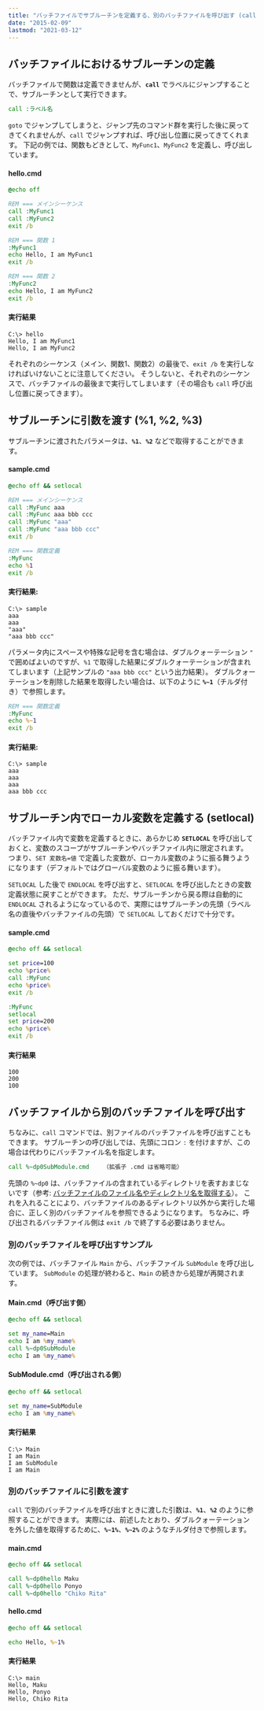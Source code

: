```yaml
---
title: "バッチファイルでサブルーチンを定義する、別のバッチファイルを呼び出す (call, setlocal)"
date: "2015-02-09"
lastmod: "2021-03-12"
---
```


バッチファイルにおけるサブルーチンの定義
----

バッチファイルで関数は定義できませんが、__`call`__ でラベルにジャンプすることで、サブルーチンとして実行できます。

```bat
call :ラベル名
```

`goto` でジャンプしてしまうと、ジャンプ先のコマンド群を実行した後に戻ってきてくれませんが、`call` でジャンプすれば、呼び出し位置に戻ってきてくれます。
下記の例では、関数もどきとして、`MyFunc1`、`MyFunc2` を定義し、呼び出しています。

#### hello.cmd

```bat
@echo off

REM === メインシーケンス
call :MyFunc1
call :MyFunc2
exit /b

REM === 関数 1
:MyFunc1
echo Hello, I am MyFunc1
exit /b

REM === 関数 2
:MyFunc2
echo Hello, I am MyFunc2
exit /b
```

#### 実行結果

```
C:\> hello
Hello, I am MyFunc1
Hello, I am MyFunc2
```

それぞれのシーケンス（メイン、関数1、関数2）の最後で、`exit /b` を実行しなければいけないことに注意してください。
そうしないと、それぞれのシーケンスで、バッチファイルの最後まで実行してしまいます（その場合も `call` 呼び出し位置に戻ってきます）。


サブルーチンに引数を渡す (%1, %2, %3)
----

サブルーチンに渡されたパラメータは、__`%1`__、__`%2`__ などで取得することができます。

#### sample.cmd

```bat
@echo off && setlocal

REM === メインシーケンス
call :MyFunc aaa
call :MyFunc aaa bbb ccc
call :MyFunc "aaa"
call :MyFunc "aaa bbb ccc"
exit /b

REM === 関数定義
:MyFunc
echo %1
exit /b
```

#### 実行結果:

```
C:\> sample
aaa
aaa
"aaa"
"aaa bbb ccc"
```

パラメータ内にスペースや特殊な記号を含む場合は、ダブルクォーテーション `"` で囲めばよいのですが、`%1` で取得した結果にダブルクォーテーションが含まれてしまいます（上記サンプルの `"aaa bbb ccc"` という出力結果）。
ダブルクォーテーションを削除した結果を取得したい場合は、以下のように __`%~1`__（チルダ付き）で参照します。

```bat
REM === 関数定義
:MyFunc
echo %~1
exit /b
```

#### 実行結果:

```
C:\> sample
aaa
aaa
aaa
aaa bbb ccc
```


サブルーチン内でローカル変数を定義する (setlocal)
----

バッチファイル内で変数を定義するときに、あらかじめ __`SETLOCAL`__ を呼び出しておくと、変数のスコープがサブルーチンやバッチファイル内に限定されます。
つまり、`SET 変数名=値` で定義した変数が、ローカル変数のように振る舞うようになります（デフォルトではグローバル変数のように振る舞います）。

`SETLOCAL` した後で `ENDLOCAL` を呼び出すと、`SETLOCAL` を呼び出したときの変数定義状態に戻すことができます。
ただ、サブルーチンから戻る際は自動的に `ENDLOCAL` されるようになっているので、実際にはサブルーチンの先頭（ラベル名の直後やバッチファイルの先頭）で `SETLOCAL` しておくだけで十分です。

#### sample.cmd

```bat
@echo off && setlocal

set price=100
echo %price%
call :MyFunc
echo %price%
exit /b

:MyFunc
setlocal
set price=200
echo %price%
exit /b
```

#### 実行結果

```
100
200
100
```


バッチファイルから別のバッチファイルを呼び出す
----

ちなみに、`call` コマンドでは、別ファイルのバッチファイルを呼び出すこともできます。
サブルーチンの呼び出しでは、先頭にコロン `:` を付けますが、この場合は代わりにバッチファイル名を指定します。

```bat
call %~dp0SubModule.cmd    （拡張子 .cmd は省略可能）
```

先頭の `%~dp0` は、バッチファイルの含まれているディレクトリを表すおまじないです（参考: [バッチファイルのファイル名やディレクトリ名を取得する](file/batch-dir.html)）。
これを入れることにより、バッチファイルのあるディレクトリ以外から実行した場合に、正しく別のバッチファイルを参照できるようになります。
ちなみに、呼び出されるバッチファイル側は `exit /b` で終了する必要はありません。

### 別のバッチファイルを呼び出すサンプル

次の例では、バッチファイル `Main` から、バッチファイル `SubModule` を呼び出しています。
`SubModule` の処理が終わると、`Main` の続きから処理が再開されます。

#### Main.cmd（呼び出す側）

```bat
@echo off && setlocal

set my_name=Main
echo I am %my_name%
call %~dp0SubModule
echo I am %my_name%
```

#### SubModule.cmd（呼び出される側）

```bat
@echo off && setlocal

set my_name=SubModule
echo I am %my_name%
```

#### 実行結果

```
C:\> Main
I am Main
I am SubModule
I am Main
```

### 別のバッチファイルに引数を渡す

`call` で別のバッチファイルを呼び出すときに渡した引数は、__`%1`__、__`%2`__ のように参照することができます。
実際には、前述したとおり、ダブルクォーテーションを外した値を取得するために、__`%~1%`__、__`%~2%`__ のようなチルダ付きで参照します。

#### main.cmd

```bat
@echo off && setlocal

call %~dp0hello Maku
call %~dp0hello Ponyo
call %~dp0hello "Chiko Rita"
```

#### hello.cmd

```bat
@echo off && setlocal

echo Hello, %~1%
```

#### 実行結果

```
C:\> main
Hello, Maku
Hello, Ponyo
Hello, Chiko Rita
```
